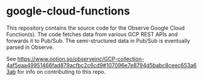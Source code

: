 # google-cloud-functions

This repository contains the source code for the Observe Google Cloud Function(s).
The code fetches data from various GCP REST APIs and forwards it to Pub/Sub.
The semi-structured data in Pub/Sub is eventually parsed in Observe.

See https://www.notion.so/observeinc/GCP-collection-4af5eaa49951466fad879acfbc2c6cd9#107096e7e8794d5babc8ceec653a63ab
for info on contributing to this repo.
